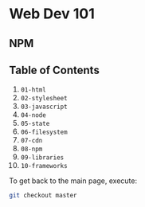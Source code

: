 # Web Dev 101

## NPM



## Table of Contents

1. `01-html`
1. `02-stylesheet`
1. `03-javascript`
1. `04-node`
1. `05-state`
1. `06-filesystem`
1. `07-cdn`
1. `08-npm`
1. `09-libraries`
1. `10-frameworks`

To get back to the main page, execute:

```sh
git checkout master
```
